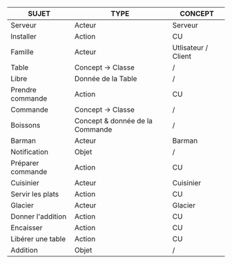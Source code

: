 |SUJET |TYPE |CONCEPT |
|--------|------|-------------|  
|Serveur |Acteur |Serveur |
|Installer |Action |CU |
|Famille |Acteur |Utlisateur / Client |
|Table |Concept -> Classe | / |
|Libre |Donnée de la Table | / |
|Prendre commande |Action |CU |
|Commande |Concept -> Classe | / |
|Boissons |Concept & donnée de la Commande | / |
|Barman |Acteur |Barman |
|Notification |Objet | / |
|Préparer commande |Action |CU |
|Cuisinier |Acteur |Cuisinier |
|Servir les plats |Action |CU |
|Glacier |Acteur |Glacier |
|Donner l'addition |Action |CU |
|Encaisser |Action |CU |
|Libérer une table |Action |CU |
|Addition |Objet | / |
